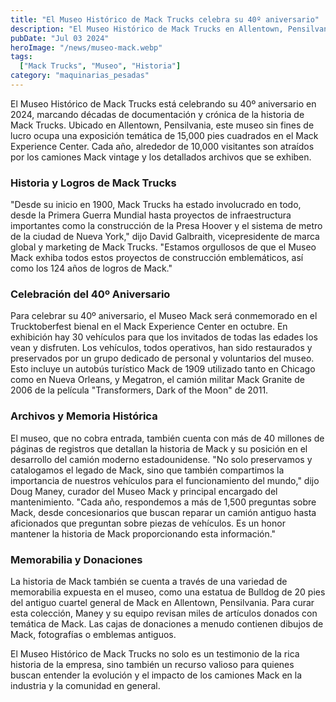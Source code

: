 ```yaml
---
title: "El Museo Histórico de Mack Trucks celebra su 40º aniversario"
description: "El Museo Histórico de Mack Trucks en Allentown, Pensilvania, celebra 40 años documentando la rica historia de Mack Trucks y su impacto en la industria."
pubDate: "Jul 03 2024"
heroImage: "/news/museo-mack.webp"
tags:
  ["Mack Trucks", "Museo", "Historia"]
category: "maquinarias_pesadas"
---
```

El Museo Histórico de Mack Trucks está celebrando su 40º aniversario en 2024, marcando décadas de documentación y crónica de la historia de Mack Trucks. Ubicado en Allentown, Pensilvania, este museo sin fines de lucro ocupa una exposición temática de 15,000 pies cuadrados en el Mack Experience Center. Cada año, alrededor de 10,000 visitantes son atraídos por los camiones Mack vintage y los detallados archivos que se exhiben.

### Historia y Logros de Mack Trucks

"Desde su inicio en 1900, Mack Trucks ha estado involucrado en todo, desde la Primera Guerra Mundial hasta proyectos de infraestructura importantes como la construcción de la Presa Hoover y el sistema de metro de la ciudad de Nueva York," dijo David Galbraith, vicepresidente de marca global y marketing de Mack Trucks. "Estamos orgullosos de que el Museo Mack exhiba todos estos proyectos de construcción emblemáticos, así como los 124 años de logros de Mack."

### Celebración del 40º Aniversario

Para celebrar su 40º aniversario, el Museo Mack será conmemorado en el Trucktoberfest bienal en el Mack Experience Center en octubre. En exhibición hay 30 vehículos para que los invitados de todas las edades los vean y disfruten. Los vehículos, todos operativos, han sido restaurados y preservados por un grupo dedicado de personal y voluntarios del museo. Esto incluye un autobús turístico Mack de 1909 utilizado tanto en Chicago como en Nueva Orleans, y Megatron, el camión militar Mack Granite de 2006 de la película "Transformers, Dark of the Moon" de 2011.

### Archivos y Memoria Histórica

El museo, que no cobra entrada, también cuenta con más de 40 millones de páginas de registros que detallan la historia de Mack y su posición en el desarrollo del camión moderno estadounidense. "No solo preservamos y catalogamos el legado de Mack, sino que también compartimos la importancia de nuestros vehículos para el funcionamiento del mundo," dijo Doug Maney, curador del Museo Mack y principal encargado del mantenimiento. "Cada año, respondemos a más de 1,500 preguntas sobre Mack, desde concesionarios que buscan reparar un camión antiguo hasta aficionados que preguntan sobre piezas de vehículos. Es un honor mantener la historia de Mack proporcionando esta información."

### Memorabilia y Donaciones

La historia de Mack también se cuenta a través de una variedad de memorabilia expuesta en el museo, como una estatua de Bulldog de 20 pies del antiguo cuartel general de Mack en Allentown, Pensilvania. Para curar esta colección, Maney y su equipo revisan miles de artículos donados con temática de Mack. Las cajas de donaciones a menudo contienen dibujos de Mack, fotografías o emblemas antiguos.

El Museo Histórico de Mack Trucks no solo es un testimonio de la rica historia de la empresa, sino también un recurso valioso para quienes buscan entender la evolución y el impacto de los camiones Mack en la industria y la comunidad en general.

